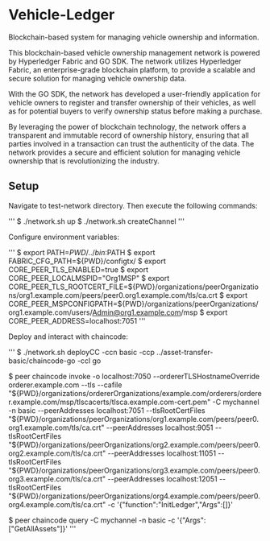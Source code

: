 # Vehicle-Ledger
Blockchain-based system for managing vehicle ownership and information.

This blockchain-based vehicle ownership management network is powered by Hyperledger Fabric and GO SDK. The network utilizes Hyperledger Fabric, an enterprise-grade blockchain platform, to provide a scalable and secure solution for managing vehicle ownership data.

With the GO SDK, the network has developed a user-friendly application for vehicle owners to register and transfer ownership of their vehicles, as well as for potential buyers to verify ownership status before making a purchase.

By leveraging the power of blockchain technology, the network offers a transparent and immutable record of ownership history, ensuring that all parties involved in a transaction can trust the authenticity of the data. The network provides a secure and efficient solution for managing vehicle ownership that is revolutionizing the industry.

## Setup

Navigate to test-network directory. Then execute the following commands:

'''
$ ./network.sh up
$ ./network.sh createChannel
'''

Configure environment variables:

'''
$ export PATH=${PWD}/../bin:$PATH
$ export FABRIC_CFG_PATH=${PWD}/configtx/
$ export CORE_PEER_TLS_ENABLED=true
$ export CORE_PEER_LOCALMSPID="Org1MSP"
$ export CORE_PEER_TLS_ROOTCERT_FILE=${PWD}/organizations/peerOrganizations/org1.example.com/peers/peer0.org1.example.com/tls/ca.crt
$ export CORE_PEER_MSPCONFIGPATH=${PWD}/organizations/peerOrganizations/org1.example.com/users/Admin@org1.example.com/msp
$ export CORE_PEER_ADDRESS=localhost:7051
'''

Deploy and interact with chaincode:

'''
$ ./network.sh deployCC -ccn basic -ccp ../asset-transfer-basic/chaincode-go -ccl go

$ peer chaincode invoke -o localhost:7050 --ordererTLSHostnameOverride orderer.example.com --tls --cafile "${PWD}/organizations/ordererOrganizations/example.com/orderers/orderer.example.com/msp/tlscacerts/tlsca.example.com-cert.pem" -C mychannel -n basic --peerAddresses localhost:7051 --tlsRootCertFiles "${PWD}/organizations/peerOrganizations/org1.example.com/peers/peer0.org1.example.com/tls/ca.crt" --peerAddresses localhost:9051 --tlsRootCertFiles "${PWD}/organizations/peerOrganizations/org2.example.com/peers/peer0.org2.example.com/tls/ca.crt" --peerAddresses localhost:11051 --tlsRootCertFiles "${PWD}/organizations/peerOrganizations/org3.example.com/peers/peer0.org3.example.com/tls/ca.crt" --peerAddresses localhost:12051 --tlsRootCertFiles "${PWD}/organizations/peerOrganizations/org4.example.com/peers/peer0.org4.example.com/tls/ca.crt" -c '{"function":"InitLedger","Args":[]}'

$ peer chaincode query -C mychannel -n basic -c '{"Args":["GetAllAssets"]}'
'''
